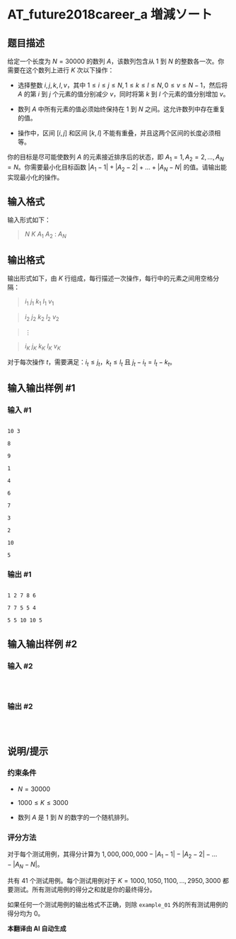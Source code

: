 # AT_future2018career_a 増減ソート

## 题目描述

给定一个长度为 $N = 30000$ 的数列 $A$，该数列包含从 $1$ 到 $N$ 的整数各一次。你需要在这个数列上进行 $K$ 次以下操作：

- 选择整数 $i, j, k, l, v$，其中 $1 \leq i \leq j \leq N, 1 \leq k \leq l \leq N, 0 \leq v \leq N - 1$，然后将 $A$ 的第 $i$ 到 $j$ 个元素的值分别减少 $v$，同时将第 $k$ 到 $l$ 个元素的值分别增加 $v$。
- 数列 $A$ 中所有元素的值必须始终保持在 $1$ 到 $N$ 之间。这允许数列中存在重复的值。
- 操作中，区间 $[i, j]$ 和区间 $[k, l]$ 不能有重叠，并且这两个区间的长度必须相等。

你的目标是尽可能使数列 $A$ 的元素接近排序后的状态，即 $A_1 = 1, A_2 = 2, \ldots, A_N = N$。你需要最小化目标函数 $|A_1 - 1| + |A_2 - 2| + \ldots + |A_N - N|$ 的值。请输出能实现最小化的操作。

## 输入格式

输入形式如下：

> $N \ K \ A_1 \ A_2 \ : \ A_N$

## 输出格式

输出形式如下，由 $K$ 行组成，每行描述一次操作，每行中的元素之间用空格分隔：

> $i_1 \ j_1 \ k_1 \ l_1 \ v_1$  
> $i_2 \ j_2 \ k_2 \ l_2 \ v_2$  
> $\vdots$  
> $i_K \ j_K \ k_K \ l_K \ v_K$

对于每次操作 $t$，需要满足：$i_t \leq j_t$，$k_t \leq l_t$ 且 $j_t - i_t = l_t - k_t$。

## 输入输出样例 #1

### 输入 #1

```
10 3
8
9
1
4
6
7
3
2
10
5
```

### 输出 #1

```
1 2 7 8 6
7 7 5 5 4
5 5 10 10 5
```

## 输入输出样例 #2

### 输入 #2

```

```

### 输出 #2

```

```

## 说明/提示

### 约束条件

- $N = 30000$
- $1000 \leq K \leq 3000$
- 数列 $A$ 是 $1$ 到 $N$ 的数字的一个随机排列。

### 评分方法

对于每个测试用例，其得分计算为 $1,000,000,000 - |A_1 - 1| - |A_2 - 2| - \ldots - |A_N - N|$。

共有 $41$ 个测试用例。每个测试用例对于 $K = 1000, 1050, 1100, \ldots, 2950, 3000$ 都要测试。所有测试用例的得分之和就是你的最终得分。

如果任何一个测试用例的输出格式不正确，则除 `example_01` 外的所有测试用例的得分均为 0。

 **本翻译由 AI 自动生成**